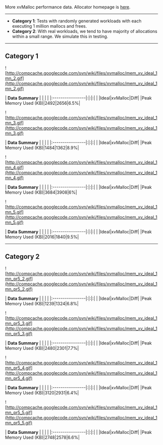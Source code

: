 More xvMalloc performance data. Allocator homepage is [here](xvMalloc.md).


---


  * **Category 1**: Tests with randomly generated workloads with each executing 1 million mallocs and frees.
  * **Category 2**: With real workloads, we tend to have majority of allocations within a small range. We simulate this in testing.


---


## Category 1 ##

![http://compcache.googlecode.com/svn/wiki/files/xvmalloc/mem_xv_ideal_1mn_2.gif](http://compcache.googlecode.com/svn/wiki/files/xvmalloc/mem_xv_ideal_1mn_2.gif)

| **Data Summary** | | | |
|:-----------------|:|:|:|
|  |Ideal|xvMalloc|Diff|
|Peak Memory Used (KB)|2492|2656|6.5%|

![http://compcache.googlecode.com/svn/wiki/files/xvmalloc/mem_xv_ideal_1mn_3.gif](http://compcache.googlecode.com/svn/wiki/files/xvmalloc/mem_xv_ideal_1mn_3.gif)

| **Data Summary** | | | |
|:-----------------|:|:|:|
|  |Ideal|xvMalloc|Diff|
|Peak Memory Used (KB)|1484|1362|8.9%|

![http://compcache.googlecode.com/svn/wiki/files/xvmalloc/mem_xv_ideal_1mn_4.gif](http://compcache.googlecode.com/svn/wiki/files/xvmalloc/mem_xv_ideal_1mn_4.gif)

| **Data Summary** | | | |
|:-----------------|:|:|:|
|  |Ideal|xvMalloc|Diff|
|Peak Memory Used (KB)|3684|3908|6%|

![http://compcache.googlecode.com/svn/wiki/files/xvmalloc/mem_xv_ideal_1mn_5.gif](http://compcache.googlecode.com/svn/wiki/files/xvmalloc/mem_xv_ideal_1mn_5.gif)

| **Data Summary** | | | |
|:-----------------|:|:|:|
|  |Ideal|xvMalloc|Diff|
|Peak Memory Used (KB)|2016|1840|9.5%|


---


## Category 2 ##

![http://compcache.googlecode.com/svn/wiki/files/xvmalloc/mem_xv_ideal_1mn_pr5_2.gif](http://compcache.googlecode.com/svn/wiki/files/xvmalloc/mem_xv_ideal_1mn_pr5_2.gif)

| **Data Summary** | | | |
|:-----------------|:|:|:|
|  |Ideal|xvMalloc|Diff|
|Peak Memory Used (KB)|1239|1324|6.8%|

![http://compcache.googlecode.com/svn/wiki/files/xvmalloc/mem_xv_ideal_1mn_pr5_3.gif](http://compcache.googlecode.com/svn/wiki/files/xvmalloc/mem_xv_ideal_1mn_pr5_3.gif)

| **Data Summary** | | | |
|:-----------------|:|:|:|
|  |Ideal|xvMalloc|Diff|
|Peak Memory Used (KB)|2480|2301|7.7%|

![http://compcache.googlecode.com/svn/wiki/files/xvmalloc/mem_xv_ideal_1mn_pr5_4.gif](http://compcache.googlecode.com/svn/wiki/files/xvmalloc/mem_xv_ideal_1mn_pr5_4.gif)

| **Data Summary** | | | |
|:-----------------|:|:|:|
|  |Ideal|xvMalloc|Diff|
|Peak Memory Used (KB)|3120|2931|6.4%|

![http://compcache.googlecode.com/svn/wiki/files/xvmalloc/mem_xv_ideal_1mn_pr5_5.gif](http://compcache.googlecode.com/svn/wiki/files/xvmalloc/mem_xv_ideal_1mn_pr5_5.gif)

| **Data Summary** | | | |
|:-----------------|:|:|:|
|  |Ideal|xvMalloc|Diff|
|Peak Memory Used (KB)|2748|2578|6.6%|